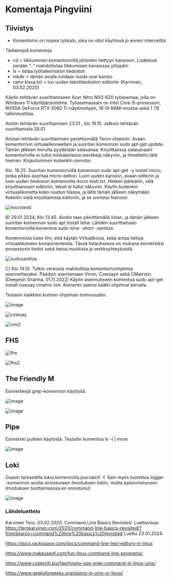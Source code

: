 # Komentaja Pingviini

## Tiivistys

- Komentorivi on nopea työkalu, joka on ollut käytössä jo ennen internettiä

Tärkeimpiä komentoja

- cd = liikkuminen komentorivillä johonkin tiettyyn kansioon. Lisätessä perään ".." mahdollistaa liikkumisen kansiossa ylöspäin
- ls = listaa työhakemiston tiedostot
- mkdir = tämän avulla voidaan luoda uusi kansio
- nano kissa.txt = luo uuden tekstitiedoston editoriin
  (Karvinen, 03.02.2020)

Käytin tehtävän suorittamiseen Acer Nitro N50-620 työasemaa, jolla on Windows 11 käyttöjärjestelmä. Työasemassani on Intel Core i5-prosessori, NVIDIA GeForce RTX 3060 Ti-näytönohjain, 16 Gt RAM-muistia sekä 1 TB tallennustilaa.

Aloitin tehtävän suorittamisen 23.01., klo 19.15. Jatkoin tehtävän suorittamista 28.01.

Aloitan tehtävän suorittamisen perehtymällä Teron ohjeisiin. Avaan komentorivin virtuaalikoneellani ja suoritan komennon sudo apt-get update. Tämän jälkeen minulta pyydetään salasanaa. Kirjoittaessa salasanaani komentoriville ei tullut minkäänlaisia merkkejä näkyviin, ja ihmettelin tätä hieman. Kirjautuminen kuitenkin onnistui. 

Klo. 19.25. Suoritan komentorivillä komennon sudo apt-get -y install micro, jonka pitäisi asentaa micro-editori. Luon uuden kansion, avaan editorin ja luon uuden tiedoston komennolla micro testi.txt. Hetken pähkäilin, sillä kirjoittaessani editoriin, teksti ei tullut näkyviin. Käytin kuitenkin virtuaalikonetta koko ruudun tilassa, ja lähti tämän jälkeen näkymään. Kokeilin vielä kirjoittamista editoriin, ja se onnistui hienosti. 


![microtesti](https://github.com/bhd471/linux-palvelimet/assets/148760837/14929848-fa8e-49c2-89c6-6f8f80752c3d)





B) 29.01.2024, Klo 13.45. Aloitin taas päivittämällä listan, ja tämän jälkeen suoritan komennon sudo apt install lshw. Lähden suorittamaan komentorivillä komentoa sudo lshw -short -sanitize. 

Komennosta tulee ilmi, että käytän Virtualboxia, sekä antaa tietoja virtuaalikoneen komponenteista. Tässä listauksessa on mukana esimerkiksi prosessorin tiedot sekä tietoa muistista ja verkkoyhteyksistä. 


![sudosanitize](https://github.com/bhd471/linux-palvelimet/assets/148760837/aacbb5c3-245d-47ab-8e0e-76d9b3076b59)

C) Klo 14.10. Tutkin verkosta mahdollisia komentoriviohjelmia asennettavaksi. Päädyin asentamaan Vimin, Cowsayn sekä CMatrixin. (Deepesh Sharma, 01.11.2022) Käytin asennukseen komentoa sudo apt-get install cowsay cmatrix vim. Komento asensi kaikki ohjelmat kerralla. 

Testasin kaikkien kolmen ohjelman toimivuuden. 

![image](https://github.com/bhd471/linux-palvelimet/assets/148760837/591f0c73-a396-4033-870b-2b5f616c49c7)


![cowsay](https://github.com/bhd471/linux-palvelimet/assets/148760837/8ab06707-a9a2-4aa5-9fc4-7fb15b6f85ef)

![vim2](https://github.com/bhd471/linux-palvelimet/assets/148760837/8dfebc55-54c3-445e-9b44-33e5c92a64ec)


## FHS

![fhs](https://github.com/bhd471/linux-palvelimet/assets/148760837/552c5f96-5066-4648-b2e2-07be61acee28)






![fhs2](https://github.com/bhd471/linux-palvelimet/assets/148760837/df36869c-5c7f-441d-aa97-0263e0f32fcf)

## The Friendly M

Esimerkkejä grep-komennon käytöstä. 

![image](https://github.com/bhd471/linux-palvelimet/assets/148760837/df940c69-63e8-428c-ac2e-7187e05ef222)



![image](https://github.com/bhd471/linux-palvelimet/assets/148760837/575af8ed-fbf5-4492-a1d7-823fd44f5824)


## Pipe

Esimerkki putkien käytöstä. Testailin komentoa ls -l | more 


![image](https://github.com/bhd471/linux-palvelimet/assets/148760837/99463fb6-6ea5-4f70-9529-e2c5c1725256)

## Loki

Osasin tarkastella lokia komennolla journalctl -f. Sain myös tuotettua logger -komennon avulla onnistuneen ilmoituksen lokiin, mutta epäonnistuneen ilmoituksen tuottamisessa en onnistunut. 

![image](https://github.com/bhd471/linux-palvelimet/assets/148760837/df5ff3b3-a234-4f9f-966c-f0d33f85da77)



### Lähdeluettelo

Karvinen Tero, 03.02.2020. Command Line Basics Revisited. Luettavissa: https://terokarvinen.com/2020/command-line-basics-revisited/?fromSearch=command%20line%20basics%20revisited 
Luettu 23.01.2024.

https://docs.rackspace.com/docs/command-line-text-editors-in-linux

https://www.makeuseof.com/fun-linux-command-line-programs/

https://www.cyberciti.biz/faq/howto-use-grep-command-in-linux-unix/

https://www.geeksforgeeks.org/piping-in-unix-or-linux/
